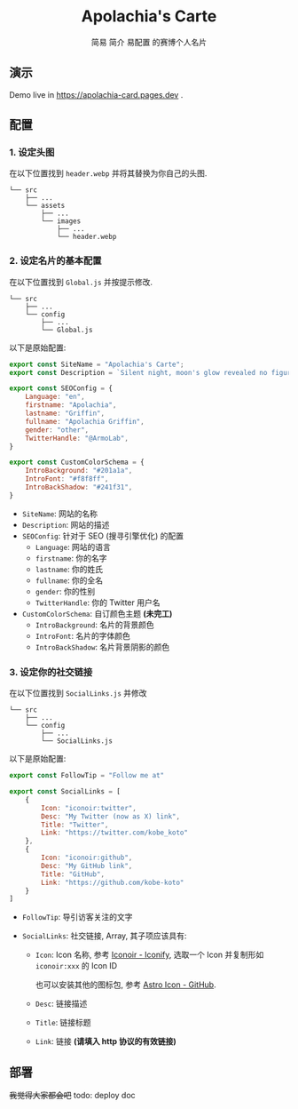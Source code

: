 <h1 style="text-align: center">Apolachia's Carte</h1>

<p style="text-align: center">简易 简介 易配置 的赛博个人名片</p>

## 演示

Demo live in https://apolachia-card.pages.dev .

## 配置

### 1. 设定头图

在以下位置找到 `header.webp` 并将其替换为你自己的头图.

```
└── src
    ├── ...
    └── assets
        ├── ...
        └── images
            ├── ...
            └── header.webp
```

### 2. 设定名片的基本配置

在以下位置找到 `Global.js` 并按提示修改.

```
└── src
    ├── ...
    └── config
        ├── ...
        └── Global.js
```

以下是原始配置:

```javascript
export const SiteName = "Apolachia's Carte";
export const Description = `Silent night, moon's glow revealed no figure, but a spectral whisper echoed, "You're not alone."`;

export const SEOConfig = {
    Language: "en",
    firstname: "Apolachia",
    lastname: "Griffin",
    fullname: "Apolachia Griffin",
    gender: "other",
    TwitterHandle: "@ArmoLab",
}

export const CustomColorSchema = {
    IntroBackground: "#201a1a",
    IntroFont: "#f8f8ff",
    IntroBackShadow: "#241f31",
}
```

- `SiteName`: 网站的名称
- `Description`: 网站的描述
- `SEOConfig`: 针对于 SEO (搜寻引擎优化) 的配置
  - `Language`: 网站的语言
  - `firstname`: 你的名字
  - `lastname`: 你的姓氏
  - `fullname`: 你的全名
  - `gender`: 你的性别
  - `TwitterHandle`: 你的 Twitter 用户名
- `CustomColorSchema`: 自订颜色主题 **(未完工)**
  - `IntroBackground`: 名片的背景颜色
  - `IntroFont`: 名片的字体颜色
  - `IntroBackShadow`: 名片背景阴影的颜色

### 3. 设定你的社交链接

在以下位置找到 `SocialLinks.js` 并修改

```
└── src
    ├── ...
    └── config
        ├── ...
        └── SocialLinks.js
```

以下是原始配置:

```javascript
export const FollowTip = "Follow me at"

export const SocialLinks = [
	{
		Icon: "iconoir:twitter",
		Desc: "My Twitter (now as X) link",
		Title: "Twitter",
		Link: "https://twitter.com/kobe_koto"
	},
	{
		Icon: "iconoir:github",
		Desc: "My GitHub link",
		Title: "GitHub",
		Link: "https://github.com/kobe-koto"
	}
]
```

- `FollowTip`: 导引访客关注的文字

- `SocialLinks`: 社交链接, Array, 其子项应该具有:

  - `Icon`: Icon 名称, 参考 [Iconoir - Iconify](https://icon-sets.iconify.design/iconoir/), 选取一个 Icon 并复制形如 `iconoir:xxx` 的 Icon ID

    也可以安装其他的图标包, 参考 [Astro Icon - GitHub](https://github.com/natemoo-re/astro-icon).

  - `Desc`: 链接描述

  - `Title`: 链接标题

  - `Link`: 链接 **(请填入 http 协议的有效链接)**

## 部署

~~我觉得大家都会吧~~ todo: deploy doc